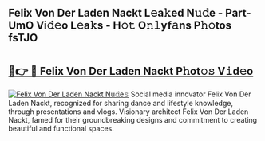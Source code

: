 ## Felix Von Der Laden Nackt L𝚎a𝚔ed N𝚞𝚍e - Part-UmO Vi𝚍𝚎o L𝚎a𝚔s - H𝚘𝚝 O𝚗𝚕yf𝚊ns P𝚑𝚘tos fsTJO

# <h2><a href="http://kf1cd8.oniu.top/?m=Felix+Von+Der+Laden+Nackt">🔗👉 🔴 Felix Von Der Laden Nackt P𝚑ot𝚘𝚜 V𝚒d𝚎o</a></h2>

[![Felix Von Der Laden Nackt Nu𝚍e𝚜](https://i.imgur.com/0qMVB7G.gif)](http://kf1cd8.oniu.top/?m=Felix+Von+Der+Laden+Nackt)
Social media innovator Felix Von Der Laden Nackt, recognized for sharing dance and lifestyle knowledge, through presentations and vlogs. Visionary architect Felix Von Der Laden Nackt, famed for their groundbreaking designs and commitment to creating beautiful and functional spaces.  
